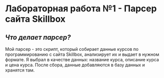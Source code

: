 # Лабораторная работа №1 - Парсер сайта Skillbox

## *Что делает парсер?*
Мой парсер - это скрипт, который собирает данные курсов по программированию с сайта  Skillbox, анализирует их и выдает в нужном формате. Я выбрал в качестве данных: название курса, описание курса и цена курса. После сбора, данные добавляются в базу данных и хранятся там.

